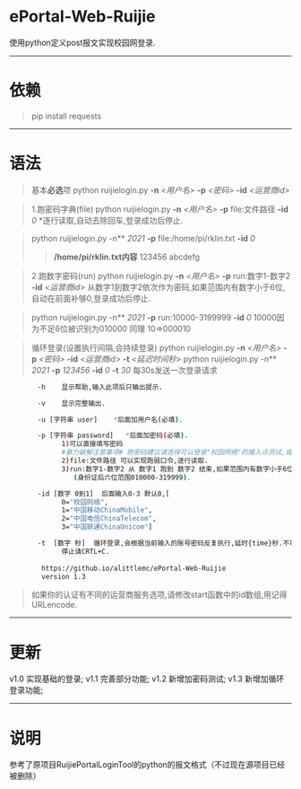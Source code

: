 # ePortal-Web-Ruijie
使用python定义post报文实现校园网登录.

---

# 依赖
> pip install requests

---

# 语法
> 基本**必选**项
> python ruijielogin.py **-n** *<用户名>* **-p** *<密码>* **-id** *<运营商id>*

> 1.跑密码字典(file)
> python ruijielogin.py **-n** *<用户名>* **-p** file:文件路径 **-id** *0*
> *逐行读取,自动去除回车,登录成功后停止.

> python ruijielogin.py -n** *2021* **-p** file:/home/pi/rklin.txt **-id** *0*
> > **/home/pi/rklin.txt内容**
> > 123456
> > abcdefg

> 2.跑数字密码(run)
> python ruijielogin.py **-n** *<用户名>* **-p** run:数字1-数字2 **-id** *<运营商id>*
> 从数字1到数字2依次作为密码,如果范围内有数字小于6位,自动在前面补够0,登录成功后停止.

> python ruijielogin.py -n** *2021* **-p** run:10000-3199999 **-id** *0*
> 10000因为不足6位被识别为010000
> 同理 10=>000010

> 循环登录(设置执行间隔,会持续登录)
> python ruijielogin.py **-n** *<用户名>* **-p** *<密码>* **-id** *<运营商id>* **-t** *<延迟时间秒>*
> python ruijielogin.py -n** *2021* **-p** *123456* **-id** *0* **-t** *30*
> 每30s发送一次登录请求

``` bash
       -h    显示帮助,输入此项后只输出提示.

       -v    显示完整输出.

       -u [字符串 user]    *后面加用户名(必填).

       -p [字符串 password]   *后面加密码(必填).
             1)可以直接填写密码
             #暴力破解注意事项# 跑密码建议请选择可以登录"校园网络"的接入点测试,或者请选择正确的运营商.
             2)file:文件路径 可以实现跑弱口令,逐行读取.
             3)run:数字1-数字2 从 数字1 跑到 数字2 结束,如果范围内有数字小于6位,自动在前面补够0
                (身份证后六位范围010000-319999).

       -id [数字 0到1]  后面输入0-3 默认0,[
             0="校园网络",
             1="中国移动ChinaMobile",
             2="中国电信ChinaTelecom",
             3="中国联通ChinaUnicom"]

       -t  [数字 秒]  循环登录,会根据当前输入的账号密码反复执行,延时{time}秒.不可以和跑密码(file和run)同时使用.
             停止请CRTL+C.
        
        https://github.io/alittlemc/ePortal-Web-Ruijie
        version 1.3
```
> 如果你的认证有不同的运营商服务选项,请修改start函数中的id数组,用记得URLencode.

---

# 更新
v1.0 实现基础的登录;
v1.1 完善部分功能;
v1.2 新增加密码测试;
v1.3 新增加循环登录功能;

---

# 说明
参考了原项目RuijiePortalLoginTool的python的报文格式（不过现在源项目已经被删除）
